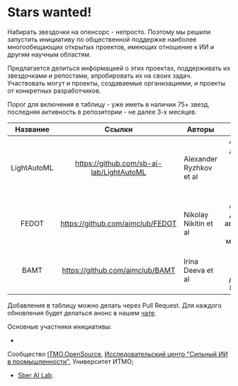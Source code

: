 # Stars wanted!

Набирать звездочки на опенсорс - непросто.
Поэтому мы решили запустить инициативу по общественной поддержке наиболее многообещающих открытых проектов,
имеющих отношение к ИИ и другим научным областям.

Предлагается делиться информацией о этих проектах, поддерживать их звездочками и репостами, апробировать их на своих
задач.
Участвовать могут и проекты, создаваемые организациями, и проекты от конкретных разработчиков.

Порог для включения в таблицу - уже иметь в наличии 75+ звезд, последняя активность в репозитории - не далее 3-х
месяцев.

|  Название   |                  Ссылки                  | Авторы                  |                                              Описание                                              |                                                                       Stars                                                                       |
|:-----------:|:----------------------------------------:|-------------------------|:--------------------------------------------------------------------------------------------------:|:-------------------------------------------------------------------------------------------------------------------------------------------------:|
| LightAutoML | https://github.com/sb-ai-lab/LightAutoML | Alexander Ryzhkov et al | AutoML фреймворк для решения задач бинарной классификации, многоклассовой классификации и регресии | ![LightAutoML](https://img.shields.io/github/stars/sb-ai-lab/LightAutoML?style=for-the-badge&logoColor=black&logoSize=auto&label=%20&color=white) |
|    FEDOT    |     https://github.com/aimclub/FEDOT     | Nikolay Nikitin et al   |     AutoML фреймворк для решения задач автоматизированного моделирования и машинного обучения      |        ![FEDOT](https://img.shields.io/github/stars/aimclub/FEDOT?style=for-the-badge&logoColor=black&logoSize=auto&label=%20&color=white)        |
|    BAMT     |     https://github.com/aimclub/BAMT      | Irina Deeva et al       |              Фреймворк для анализа и моделирования данных с помощью Байесовских сетей              |         ![BAMT](https://img.shields.io/github/stars/aimclub/BAMT?style=for-the-badge&logoColor=black&logoSize=auto&label=%20&color=white)         |

Добавления в таблицу можно делать через Pull Request. Для каждого обновления будет делаться анонс в
нашем [чате](https://t.me/itmo_opensource).

Основные участники инициативы:

-
Сообщество [ITMO.OpenSource](https://ods.ai/hubs/opensource_itmo), [Исследовательский центр "Сильный ИИ в промышленности"](https://aim.club/),
Университет ИТМО;
- [Sber AI Lab](https://sberlabs.com/laboratories/sber-ai-lab).